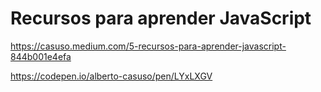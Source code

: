 # Recursos para aprender JavaScript

https://casuso.medium.com/5-recursos-para-aprender-javascript-844b001e4efa

https://codepen.io/alberto-casuso/pen/LYxLXGV

